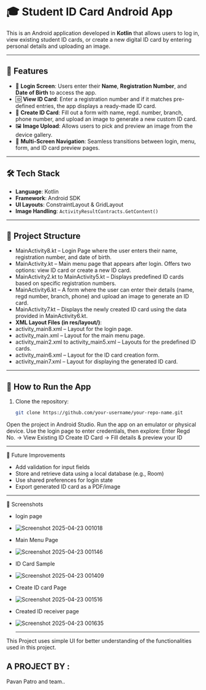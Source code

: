 # 🎓 Student ID Card Android App

This is an Android application developed in **Kotlin** that allows users to log in, view existing student ID cards, or create a new digital ID card by entering personal details and uploading an image.

---

## 📱 Features

- 🔐 **Login Screen**: Users enter their **Name**, **Registration Number**, and **Date of Birth** to access the app.
- 🆔 **View ID Card**: Enter a registration number and if it matches pre-defined entries, the app displays a ready-made ID card.
- 🧾 **Create ID Card**: Fill out a form with name, regd. number, branch, phone number, and upload an image to generate a new custom ID card.
- 🖼️ **Image Upload**: Allows users to pick and preview an image from the device gallery.
- 🧭 **Multi-Screen Navigation**: Seamless transitions between login, menu, form, and ID card preview pages.

---

## 🛠️ Tech Stack

- **Language**: Kotlin
- **Framework**: Android SDK
- **UI Layouts**: ConstraintLayout & GridLayout
- **Image Handling**: `ActivityResultContracts.GetContent()`

---

 ## 🧩 Project Structure
- MainActivity8.kt – Login Page where the user enters their name, registration number, and date of birth.
- MainActivity.kt – Main menu page that appears after login. Offers two options: view ID card or create a new ID card.
- MainActivity2.kt to MainActivity5.kt – Displays predefined ID cards based on specific registration numbers.
- MainActivity6.kt – A form where the user can enter their details (name, regd number, branch, phone) and upload an image to generate an ID card.
- MainActivity7.kt – Displays the newly created ID card using the data provided in MainActivity6.kt.
- **XML Layout Files (in res/layout/)**:
- activity_main8.xml – Layout for the login page.
- activity_main.xml – Layout for the main menu page.
- activity_main2.xml to activity_main5.xml – Layouts for the predefined ID cards.
- activity_main6.xml – Layout for the ID card creation form.
- activity_main7.xml – Layout for displaying the generated ID card.

---
## 🚀 How to Run the App

1. Clone the repository:
   ```bash
   git clone https://github.com/your-username/your-repo-name.git
Open the project in Android Studio.
Run the app on an emulator or physical device.
Use the login page to enter credentials, then explore:
Enter Regd No. → View Existing ID
Create ID Card → Fill details & preview your ID

---

🎯 Future Improvements
- Add validation for input fields
- Store and retrieve data using a local database (e.g., Room)
- Use shared preferences for login state
- Export generated ID card as a PDF/image

---

📸 Screenshots

- login page
- ![Screenshot 2025-04-23 001018](https://github.com/user-attachments/assets/124f293d-dee4-4dc7-875d-5a024add3be9)
- Main Menu Page
- ![Screenshot 2025-04-23 001146](https://github.com/user-attachments/assets/01ada176-d041-48b0-80b0-f98d0b1e554c)
- ID Card Sample
- ![Screenshot 2025-04-23 001409](https://github.com/user-attachments/assets/2b47ed9d-3446-4fd2-8f87-3affa96e7008)
- Create ID card Page
- ![Screenshot 2025-04-23 001516](https://github.com/user-attachments/assets/e054689b-496f-4216-9e96-eb18058ee44d)
- Created ID receiver page
- ![Screenshot 2025-04-23 001635](https://github.com/user-attachments/assets/b07afe62-18ea-4b3b-b774-233ede021989)

  ---

This Project uses simple UI for better understanding of the functionalities used in this project.

## A PROJECT BY : 
Pavan Patro and team..

